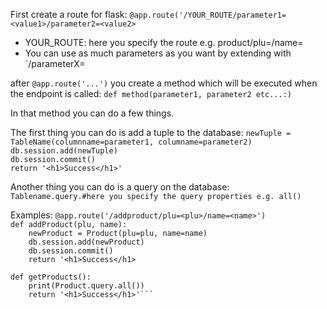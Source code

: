 First create a route for flask:
`@app.route('/YOUR_ROUTE/parameter1=<value1>/parameter2=<value2>`
- YOUR_ROUTE: here you specify the route e.g. product/plu=<plu>/name=<name>
- You can use as much parameters as you want by extending with `/parameterX=<valueX>

after `@app.route('...')` you create a method which will be executed when the endpoint is called:
`def method(parameter1, parameter2 etc...:)`

In that method you can do a few things.

The first thing you can do is add a tuple to the database:
`newTuple = TableName(columnname=parameter1, columname=parameter2)`\
`db.session.add(newTuple)`\
`db.session.commit()`\
`return '<h1>Success</h1>'`

Another thing you can do is a query on the database:
`Tablename.query.#here you specify the query properties e.g. all()`

Examples:
`@app.route('/addproduct/plu=<plu>/name=<name>')`\
`def addProduct(plu, name):`\
`    newProduct = Product(plu=plu, name=name)`\
`    db.session.add(newProduct)`\
`    db.session.commit()`\
`    return '<h1>Success</h1>`


```@app.route('/getproducts')
def getProducts():
    print(Product.query.all())
    return '<h1>Success</h1>'```
